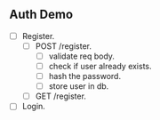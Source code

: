 ## Auth Demo

* [ ] Register.
    * [ ] POST /register.
        * [ ] validate req body.
        * [ ] check if user already exists.
        * [ ] hash the password.
        * [ ] store user in db.
    * [ ] GET /register.
* [ ] Login.